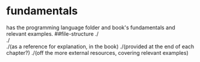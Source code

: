 # fundamentals
has the programming language folder and book's fundamentals and relevant examples.
##file-structure
./<programming-language>   
  ./<book-name>  
    ./<topic-examples-provided>(as a reference for explanation, in the book)
    ./<exercises>(provided at the end of each chapter?)
    ./<practise-problems>(off the more external resources, covering relevant examples)
